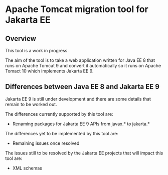 # Apache Tomcat migration tool for Jakarta EE

## Overview

This tool is a work in progress.

The aim of the tool is to take a web application written for Java EE 8 that runs on Apache Tomcat 9 and convert it automatically so it runs on Apache Tomact 10 which implements Jakarta EE 9.

## Differences between Java EE 8 and Jakarta EE 9

Jakarta EE 9 is still under development and there are some details that remain to be worked out.

The differences currently supported by this tool are:
* Renaming packages for Jakarta EE 9 APIs from javax.* to jakarta.*

The differences yet to be implemented by this tool are:
* Remaining issues once resolved

The issues still to be resolved by the Jakarta EE projects that will impact this tool are:
* XML schemas
